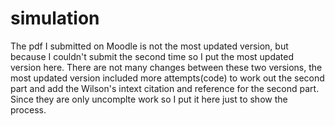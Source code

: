 # simulation
The pdf I submitted on Moodle is not the most updated version, but because I couldn't submit the second time so I put the most updated version here. There are not many changes between these two versions, the most updated version included more attempts(code) to work out the second part and add the Wilson's intext citation and reference for the second part. Since they are only uncomplte work so I put it here just to show the process.
